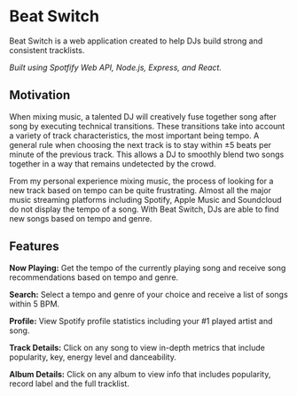 # Beat Switch

Beat Switch is a web application created to help DJs build strong and consistent tracklists.

*Built using Spotfify Web API, Node.js, Express, and React.*

## Motivation

When mixing music, a talented DJ will creatively fuse together song after song by executing technical transitions. These transitions take into account a variety of track characteristics, the most important being tempo. A general rule when choosing the next track is to stay within ±5 beats per minute of the previous track. This allows a DJ to smoothly blend two songs together in a way that remains undetected by the crowd. 

From my personal experience mixing music, the process of looking for a new track based on tempo can be quite frustrating. Almost all the major music streaming platforms including Spotify, Apple Music and Soundcloud do not display the tempo of a song. With Beat Switch, DJs are able to find new songs based on tempo and genre. 

## Features
**Now Playing:** Get the tempo of the currently playing song and receive song recommendations based on tempo and genre.


**Search:** Select a tempo and genre of your choice and receive a list of songs within 5 BPM.


**Profile:** View Spotify profile statistics including your #1 played artist and song.


**Track Details:** Click on any song to view in-depth metrics that include popularity, key, energy level and danceability.


**Album Details:** Click on any album to view info that includes popularity, record label and the full tracklist.








 
